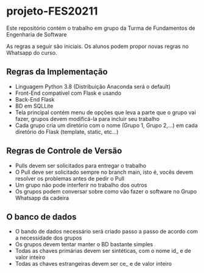 # projeto-FES20211

Este repositório contém o trabalho em grupo da Turma de Fundamentos de Engenharia de Software

As regras a seguir são iniciais. Os alunos podem propor novas regras no Whatsapp do curso.

## Regras da Implementação

* Linguagem Python 3.8 (Distribuição Anaconda será o default)
* Front-End compatível com Flask e usando
* Back-End Flask
* BD em SQLLite
* Tela principal contém menu de opções que leva a parte que o grupo vai fazer, grupos devem modificá-la para incluir seu trabalho
* Cada grupo cria um diretório com o nome (Grupo 1, Grupo 2,...) em cada diretório do Flask (template, static, etc...)


## Regras de Controle de Versão

* Pulls devem ser solicitados para entregar o trabalho
* O Pull deve ser solicitado sempre no branch main, isto é, vocês devem resolver os problemas antes de pedir o Pull
* Um grupo não pode interferir no trabalho dos outros
* Os grupos podem conversar sobre como vão fazer o software no Grupo Whatsapp da cadeira

## O banco de dados
* O bando de dados necessário será criado passo a passo de acordo com a necessidade dos grupos
* Os grupos devem tentar manter o BD bastante simples
* Todas as chaves primárias devem ser sintéticas, com o nome id_<tabela> e de valor inteiro
* Todas as chaves estrangeiras devem ser ce_<tabela> e de valor inteiro
